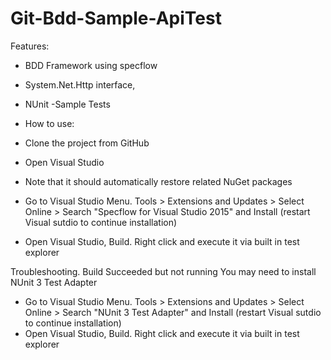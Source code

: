 # Git-Bdd-Sample-ApiTest


Features:

- BDD Framework using specflow
- System.Net.Http interface, 
- NUnit
-Sample Tests


- How to use:

- Clone the project from GitHub
- Open Visual Studio
- Note that it should automatically restore related NuGet packages
- Go to Visual Studio Menu. Tools > Extensions and Updates > Select Online > Search "Specflow for Visual Studio 2015" and Install (restart Visual sutdio to continue installation)
- Open Visual Studio, Build. Right click and execute it via built in test explorer

Troubleshooting. Build Succeeded but not running
You may need to install NUnit 3 Test Adapter 
- Go to Visual Studio Menu. Tools > Extensions and Updates > Select Online > Search "NUnit 3 Test Adapter"  and Install (restart Visual sutdio to continue installation)
- Open Visual Studio, Build. Right click and execute it via built in test explorer

